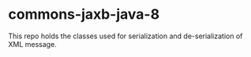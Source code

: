 # commons-jaxb-java-8
This repo holds the classes used for serialization and de-serialization  of XML message.
